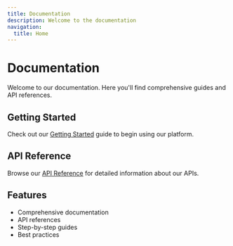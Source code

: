 ```yaml
---
title: Documentation
description: Welcome to the documentation
navigation:
  title: Home
---
```


# Documentation

Welcome to our documentation. Here you'll find comprehensive guides and API references.

## Getting Started

Check out our [Getting Started](/guide) guide to begin using our platform.

## API Reference

Browse our [API Reference](/api) for detailed information about our APIs.

## Features

- Comprehensive documentation
- API references
- Step-by-step guides
- Best practices
